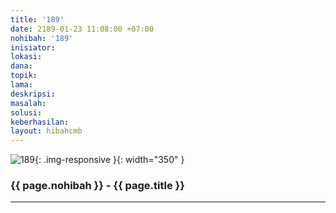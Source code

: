 ```yaml
---
title: '189'
date: 2189-01-23 11:08:00 +07:00
nohibah: '189'
inisiator:
lokasi:
dana:
topik:
lama:
deskripsi:
masalah:
solusi:
keberhasilan:
layout: hibahcmb
---
```


![189](/static/img/hibahcmb/189.png){: .img-responsive }{: width="350" }

### {{ page.nohibah }} - {{ page.title }}

---
